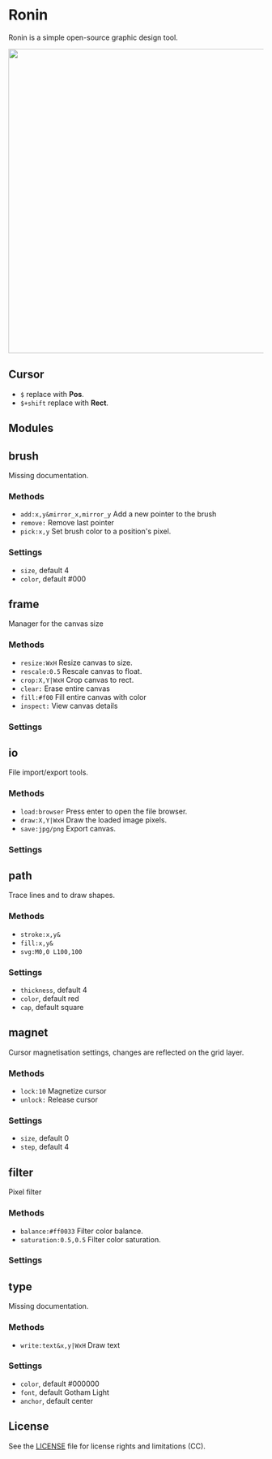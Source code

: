 # Ronin
Ronin is a simple open-source graphic design tool.

<img src='https://raw.githubusercontent.com/hundredrabbits/Ronin/master/PREVIEW.jpg' width='600'/>

## Cursor
- `$` replace with **Pos**.
- `$+shift` replace with **Rect**.

## Modules
## brush

Missing documentation.

### Methods
- `add:x,y&mirror_x,mirror_y` Add a new pointer to the brush
- `remove:` Remove last pointer
- `pick:x,y` Set brush color to a position's pixel.

### Settings
- `size`, default 4
- `color`, default #000

## frame

Manager for the canvas size

### Methods
- `resize:WxH` Resize canvas to size.
- `rescale:0.5` Rescale canvas to float.
- `crop:X,Y|WxH` Crop canvas to rect.
- `clear:` Erase entire canvas
- `fill:#f00` Fill entire canvas with color
- `inspect:` View canvas details

### Settings

## io

File import/export tools.

### Methods
- `load:browser` Press enter to open the file browser.
- `draw:X,Y|WxH` Draw the loaded image pixels.
- `save:jpg/png` Export canvas.

### Settings

## path

Trace lines and to draw shapes.

### Methods
- `stroke:x,y&` 
- `fill:x,y&` 
- `svg:M0,0 L100,100` 

### Settings
- `thickness`, default 4
- `color`, default red
- `cap`, default square

## magnet

Cursor magnetisation settings, changes are reflected on the grid layer.

### Methods
- `lock:10` Magnetize cursor
- `unlock:` Release cursor

### Settings
- `size`, default 0
- `step`, default 4

## filter

Pixel filter

### Methods
- `balance:#ff0033` Filter color balance.
- `saturation:0.5,0.5` Filter color saturation.

### Settings

## type

Missing documentation.

### Methods
- `write:text&x,y|WxH` Draw text

### Settings
- `color`, default #000000
- `font`, default Gotham Light
- `anchor`, default center


## License
See the [LICENSE](LICENSE.md) file for license rights and limitations (CC).
